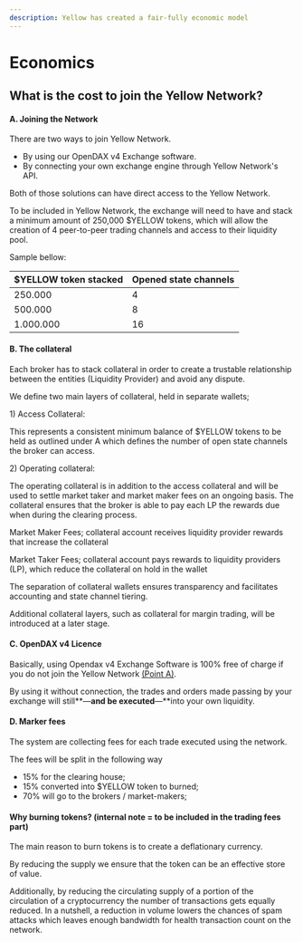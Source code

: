 ```yaml
---
description: Yellow has created a fair-fully economic model
---
```


# Economics

## What is the cost to join the Yellow Network?&#x20;

#### A. Joining the Network

There are two ways to join Yellow Network.

* By using our OpenDAX v4 Exchange software.
* By connecting your own exchange engine through Yellow Network's API.

Both of those solutions can have direct access to the Yellow Network.

To be included in Yellow Network, the exchange will need to have and stack a minimum amount of 250,000 $YELLOW tokens, which will allow the creation of 4 peer-to-peer trading channels and access to their liquidity pool.

Sample bellow:&#x20;

| $YELLOW token stacked | Opened state channels |
| --------------------- | --------------------- |
| 250.000               | 4                     |
| 500.000               | 8                     |
| 1.000.000             | 16                    |

#### B. The collateral

Each broker has to stack collateral in order to create a trustable relationship between the entities (Liquidity Provider) and avoid any dispute.

We define two main layers of collateral, held in separate wallets;

1\) Access Collateral:&#x20;

This represents a consistent minimum balance of $YELLOW tokens to be held as outlined under A which defines the number of open state channels the broker can access.&#x20;

2\) Operating collateral:

The operating collateral is in addition to the access collateral and will be used to settle market taker and market maker fees on an ongoing basis. The collateral ensures that the broker is able to pay each LP the rewards due when during the clearing process.

Market Maker Fees; collateral account receives liquidity provider rewards that increase the collateral

Market Taker Fees; collateral account pays rewards to liquidity providers (LP), which reduce the collateral on hold in the wallet

The separation of collateral wallets ensures transparency and facilitates accounting and state channel tiering.

Additional collateral layers, such as collateral for margin trading, will be introduced at a later stage.

#### C. OpenDAX v4 Licence

Basically, using Opendax v4 Exchange Software is 100% free of charge if you do not join the Yellow Network [(Point A)](economics.md#a.-joining-the-network).&#x20;

By using it without connection, the trades and orders made passing by your exchange will still**—**and be executed**—**into your own liquidity.

#### D. Marker fees

The system are collecting fees for each trade executed using the network.

The fees will be split in the following way&#x20;

* 15% for the clearing house;
* 15% converted into $YELLOW token to burned;
* 70% will go to the brokers / market-makers;

#### Why burning tokens? (internal note = to be included in the trading fees part)

The main reason to burn tokens is to create a deflationary currency.

By reducing the supply we ensure that the token can be an effective store of value.

Additionally, by reducing the circulating supply of a portion of the circulation of a cryptocurrency the number of transactions gets equally reduced. In a nutshell, a reduction in volume lowers the chances of spam attacks which leaves enough bandwidth for health transaction count on the network.



